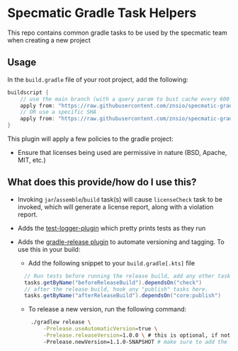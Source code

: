 # Specmatic Gradle Task Helpers

This repo contains common gradle tasks to be used by the specmatic team when creating a new project

## Usage

In the `build.gradle` file of your root project, add the following:

```groovy
buildscript {
    // use the main branch (with a query param to bust cache every 600 seconds)
    apply from: "https://raw.githubusercontent.com/znsio/specmatic-gradle-task-helpers/refs/heads/main/build.gradle?_=${(int) (new Date().toInstant().epochSecond / 600)}"
    // OR use a specific SHA
    apply from: "https://raw.githubusercontent.com/znsio/specmatic-gradle-task-helpers/<GIT_COMMITISH>/build.gradle"
}
```

This plugin will apply a few policies to the gradle project:

* Ensure that licenses being used are permissive in nature (BSD, Apache, MIT, etc.)

## What does this provide/how do I use this?

* Invoking `jar`/`assemble`/`build` task(s) will cause `licenseCheck` task to be invoked, which will generate a license
  report, along with a violation report.
* Adds the [test-logger-plugin](https://github.com/radarsh/gradle-test-logger-plugin) which pretty prints tests as they run
* Adds the [gradle-release plugin](https://github.com/researchgate/gradle-release) to automate versioning and tagging. To use this in your build:
    * Add the following snippet to your `build.gradle[.kts]` file
  
  ```groovy
    // Run tests before running the release build, add any other tasks here  
    tasks.getByName("beforeReleaseBuild").dependsOn("check")
    // after the release build, hook any "publish" tasks here.
    tasks.getByName("afterReleaseBuild").dependsOn("core:publish")
  ```
  
  * To release a new version, run the following command:
  ```bash
      ./gradlew release \
          -Prelease.useAutomaticVersion=true \
          -Prelease.releaseVersion=1.0.0 \ # this is optional, if not provided, the plugin will take the version specified in `gradle.properties`
          -Prelease.newVersion=1.1.0-SNAPSHOT # make sure to add the `-SNAPSHOT` suffix
  ```
